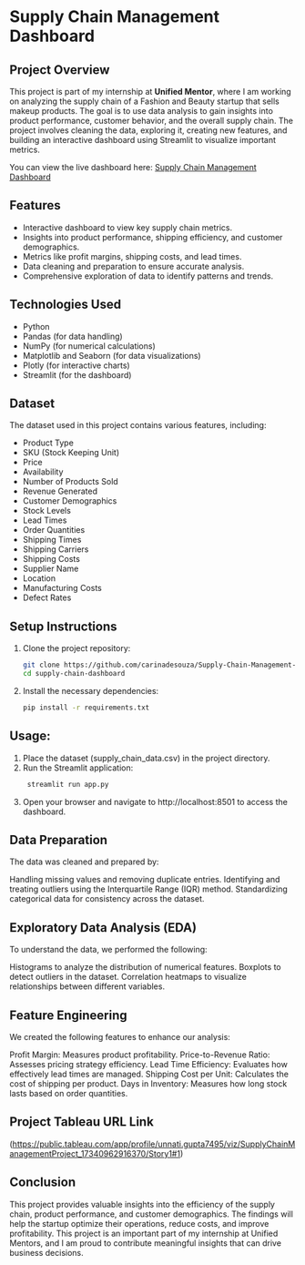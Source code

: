 # Supply Chain Management Dashboard

## Project Overview
This project is part of my internship at **Unified Mentor**, where I am working on analyzing the supply chain of a Fashion and Beauty startup that sells makeup products. The goal is to use data analysis to gain insights into product performance, customer behavior, and the overall supply chain. The project involves cleaning the data, exploring it, creating new features, and building an interactive dashboard using Streamlit to visualize important metrics.



You can view the live dashboard here: [Supply Chain Management Dashboard](https://supply-chain-management-dashboard-analysis-project-nstdf4xfnlp.streamlit.app)

## Features
- Interactive dashboard to view key supply chain metrics.
- Insights into product performance, shipping efficiency, and customer demographics.
- Metrics like profit margins, shipping costs, and lead times.
- Data cleaning and preparation to ensure accurate analysis.
- Comprehensive exploration of data to identify patterns and trends.

## Technologies Used
- Python
- Pandas (for data handling)
- NumPy (for numerical calculations)
- Matplotlib and Seaborn (for data visualizations)
- Plotly (for interactive charts)
- Streamlit (for the dashboard)

## Dataset
The dataset used in this project contains various features, including:
- Product Type
- SKU (Stock Keeping Unit)
- Price
- Availability
- Number of Products Sold
- Revenue Generated
- Customer Demographics
- Stock Levels
- Lead Times
- Order Quantities
- Shipping Times
- Shipping Carriers
- Shipping Costs
- Supplier Name
- Location
- Manufacturing Costs
- Defect Rates

## Setup Instructions
1. Clone the project repository:
   ```bash
   git clone https://github.com/carinadesouza/Supply-Chain-Management-Dashboard-Analysis-Project.git
   cd supply-chain-dashboard
   ```
2. Install the necessary dependencies:
   ```bash
   pip install -r requirements.txt
   ```
## Usage:
1. Place the dataset (supply_chain_data.csv) in the project directory.
2. Run the Streamlit application:
   ```bash
    streamlit run app.py
   ```
3. Open your browser and navigate to http://localhost:8501 to access the dashboard.

## Data Preparation

The data was cleaned and prepared by:

Handling missing values and removing duplicate entries.
Identifying and treating outliers using the Interquartile Range (IQR) method.
Standardizing categorical data for consistency across the dataset.

## Exploratory Data Analysis (EDA)

To understand the data, we performed the following:

Histograms to analyze the distribution of numerical features.
Boxplots to detect outliers in the dataset.
Correlation heatmaps to visualize relationships between different variables.

## Feature Engineering

We created the following features to enhance our analysis:

Profit Margin: Measures product profitability.
Price-to-Revenue Ratio: Assesses pricing strategy efficiency.
Lead Time Efficiency: Evaluates how effectively lead times are managed.
Shipping Cost per Unit: Calculates the cost of shipping per product.
Days in Inventory: Measures how long stock lasts based on order quantities.

## Project Tableau URL Link

(https://public.tableau.com/app/profile/unnati.gupta7495/viz/SupplyChainManagementProject_17340962916370/Story1#1)

## Conclusion

This project provides valuable insights into the efficiency of the supply chain, product performance, and customer demographics. The findings will help the startup optimize their operations, reduce costs, and improve profitability. This project is an important part of my internship at Unified Mentors, and I am proud to contribute meaningful insights that can drive business decisions.






